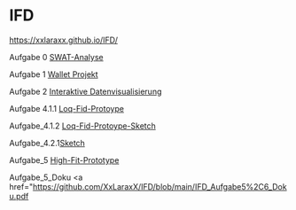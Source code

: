 # IFD
https://xxlaraxx.github.io/IFD/


Aufgabe 0 <a href="https://webuser.hs-furtwangen.de/~goeppert/IFD/IFD_0/IFD_0.html">SWAT-Analyse</a>


Aufgabe 1 <a href="https://github.com/XxLaraxX/IFD/blob/main/IFD_1_Walletprojekt.pdf">Wallet Projekt </a>
         
         
Aufgabe 2 <a href="https://github.com/XxLaraxX/IFD/blob/main/IFD_3_interaktive%20Datenvisualierung.pdf">Interaktive Datenvisualisierung </a>

Aufgabe 4.1.1 <a href="https://github.com/XxLaraxX/IFD/blob/main/Low-Fid%20Prototype.pdf">Loq-Fid-Protoype </a>

Aufgabe_4.1.2 <a href="ttps://github.com/XxLaraxX/IFD/blob/main/Low-Fid%20Protoype_Sketch.pdf">Loq-Fid-Protoype-Sketch </a>

Aufgabe_4.2.1<a href="https://github.com/XxLaraxX/IFD/blob/main/Sketch_von_lara_Göppert.pdf">Sketch </a>


Aufgabe_5 <a href=" High-Fit-Prototype : https://xd.adobe.com/view/2f0c1d47-15ff-4055-8cf2-b2e6bdca0e92-7a5f/">High-Fit-Prototype </a>

Aufgabe_5_Doku <a href="https://github.com/XxLaraxX/IFD/blob/main/IFD_Aufgabe5%2C6_Doku.pdf </a>

